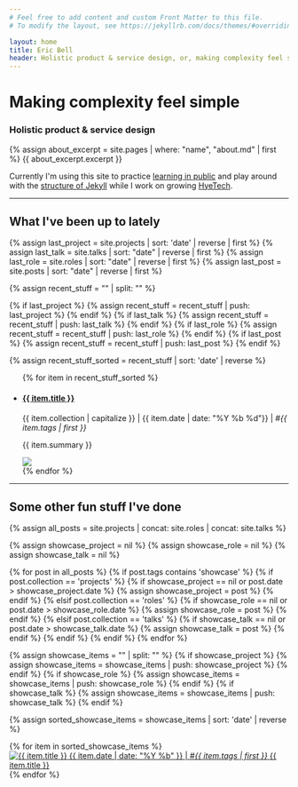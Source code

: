 ```yaml
---
# Feel free to add content and custom Front Matter to this file.
# To modify the layout, see https://jekyllrb.com/docs/themes/#overriding-theme-defaults

layout: home
title: Eric Bell
header: Holistic product & service design, or, making complexity feel simple
---
```


# Making complexity feel simple

### Holistic product & service design

{% assign about_excerpt = site.pages | where: "name", "about.md" | first %}
{{ about_excerpt.excerpt }}<br/>

<!-- I've worked across entereprise, startups, consultancies, on local and remote teams distributed across San Francisco to Singapore, France to Armenia. Right now I'm looking for a distributed team with a culture of intentional collaboration. -->

Currently I'm using this site to practice [learning in public](https://www.swyx.io/learn-in-public/) and play around with the [structure of Jekyll](https://github.com/ericthebell/ericthebell.github.io) while I work on growing [HyeTech](https://hyetech.io/).

<hr>

## What I've been up to lately

{% assign last_project = site.projects | sort: 'date' | reverse | first %}
{% assign last_talk = site.talks | sort: "date" | reverse | first %}
{% assign last_role = site.roles | sort: "date" | reverse | first %}
{% assign last_post = site.posts | sort: "date" | reverse | first %}

{% assign recent_stuff = "" | split: "" %} <!-- Initialize as empty array -->

<!-- Then assign items -->
{% if last_project %}
  {% assign recent_stuff = recent_stuff | push: last_project %}
{% endif %}
{% if last_talk %}
  {% assign recent_stuff = recent_stuff | push: last_talk %}
{% endif %}
{% if last_role %}
  {% assign recent_stuff = recent_stuff | push: last_role %}
{% endif %}
{% if last_post %}
  {% assign recent_stuff = recent_stuff | push: last_post %}
{% endif %}

{% assign recent_stuff_sorted = recent_stuff | sort: 'date' | reverse %}

<ul class="post-list">
{% for item in recent_stuff_sorted %}
	<li>
		<div class ="row-block">
			<div class="row-text">
				<h4><a href="{{ item.url }}">{{ item.title }}</a></h4>
				<div class="post-meta">{{ item.collection | capitalize }} | {{ item.date | date: "%Y %b %d"}} | <em>#{{ item.tags | first }}</em></div>
				<p>{{ item.summary }}</p>
			</div>
			<div class="row-thumb">
				<img src="{{ item.thumbnail | default: '/assets/images/eric_viki.png' }}">
			</div>
		</div>
	</li>
{% endfor %}
</ul>

<!-- deprecating old "what I've been up to"
<hr>

## What I've been up to

{% assign last_role = site.roles | sort: "date" | reverse | first %}
{% if last_role %}
<h3><a href="{{ last_role.url }}">{{ last_role.company }}</a></h3>
<div class ="row-block">
	<div class="row-text">
		<strong>{{ last_role.position }}</strong><br/>
		<p><em>{{ last_role.date | date: "%Y %b" }}</em></p>
		{{ last_role.summary | markdownify }}
	</div>
	<div class="row-thumb">
		<img src="{{ last_role.thumbnail | default: '/assets/images/eric_viki.png' }}" alt="{{ last_role.company }}">
	</div>
</div>
{% endif %}

{% assign recent_talk = site.talks | sort: "date" | reverse | first %}
{% if recent_talk %}
<h3><a href="{{ recent_talk.url }}">{{ recent_talk.title }}</a></h3>
<div class="row-block">
    <div class="row-text">
		<strong>{{ recent_talk.context }}</strong>
	    <p><em>{{ recent_talk.date | date: "%Y %b" }}</em><br/>
	    {{ recent_talk.summary | markdownify }}</p>
	</div>
	<div class="row-thumb">
		<img src="{{ recent_talk.thumbnail | default: '/assets/images/eric_viki.png' }}" alt="{{ last_role.company }}">
	</div>
</div>
{% endif %}

-->

<hr>

## Some other fun stuff I've done

<!-- Merge collections into one -->
{% assign all_posts = site.projects | concat: site.roles | concat: site.talks %}

<!-- Initialize the showcase entries -->
{% assign showcase_project = nil %}
{% assign showcase_role = nil %}
{% assign showcase_talk = nil %}

<!-- Loop through all the posts -->
<!-- {% for post in all_posts %}
  {% if post.tags contains 'showcase' %}
    {% if post.collection == 'projects' and showcase_project == nil %}
      {% assign showcase_project = post %}
    {% elsif post.collection == 'roles' and showcase_role == nil %}
      {% assign showcase_role = post %}
    {% elsif post.collection == 'talks' and showcase_talk == nil %}
      {% assign showcase_talk = post %}
    {% endif %}
  {% endif %}
{% endfor %} -->

{% for post in all_posts %}
  {% if post.tags contains 'showcase' %}
    {% if post.collection == 'projects' %}
      {% if showcase_project == nil or post.date > showcase_project.date %}
        {% assign showcase_project = post %}
      {% endif %}
    {% elsif post.collection == 'roles' %}
      {% if showcase_role == nil or post.date > showcase_role.date %}
        {% assign showcase_role = post %}
      {% endif %}
    {% elsif post.collection == 'talks' %}
      {% if showcase_talk == nil or post.date > showcase_talk.date %}
        {% assign showcase_talk = post %}
      {% endif %}
    {% endif %}
  {% endif %}
{% endfor %}

<!-- Gather the showcase items in a single array -->
{% assign showcase_items = "" | split: "" %}
{% if showcase_project %}
  {% assign showcase_items = showcase_items | push: showcase_project %}
{% endif %}
{% if showcase_role %}
  {% assign showcase_items = showcase_items | push: showcase_role %}
{% endif %}
{% if showcase_talk %}
  {% assign showcase_items = showcase_items | push: showcase_talk %}
{% endif %}

<!-- Sort the showcase items by date (newest first) -->
{% assign sorted_showcase_items = showcase_items | sort: 'date' | reverse %}

<!-- Display the sorted thumbnails -->
<div class="container">
	<div class="row">
		{% for item in sorted_showcase_items %}
		<div class="thumb-box">
			<a href="{{ item.url }}">
	    	<img src="{{ item.thumbnail | default: '/assets/images/eric_viki.png' }}" alt="{{ item.title }}">
	        <span class="overlay-box">
	        	<span class="meta">{{ item.date | date: "%Y %b" }} | <em>#{{ item.tags | first }}</em></span>
	        	<span class="main-title">
	        	<!-- {% if item.company %}{{ item.company }}: {% endif %} -->
	        	{{ item.title }}</span>
	    	</span>
	    	</a>	
	    </div>
	    {% endfor %}
	</div>
</div>